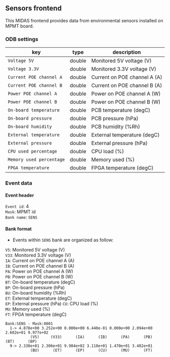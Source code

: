 ## Sensors frontend

This MIDAS frontend provides data from environmental sensors installed on MPMT board.

### ODB settings

| key | type | description | 
|------|------|-----------|
|```Voltage 5V```|double|Monitored 5V voltage (V)|
|```Voltage 3.3V```|double|Monitored 3.3V voltage (V)|
|```Current POE channel A```|double|Current on POE channel A (A)|
|```Current POE channel B```|double|Current on POE channel B (A)|
|```Power POE channel A```|double|Power on POE channel A (W)|
|```Power POE channel B```|double|Power on POE channel B (W)|
|```On-board temperature```|double|PCB temperature (degC)|
|```On-board pressure```|double|PCB pressure (hPa)|
|```On-board humidity```|double|PCB humidity (%Rh)|
|```External temperature```|double|External temperature (degC)|
|```External pressure```|double|External pressure (hPa)|
|```CPU used percentage```|double|CPU load (%)|
|```Memory used percentage```|double|Memory used (%)|
|```FPGA temperature```|double|FPGA temperature (degC)|

### Event data

#### Event header

`Event id`: 4\
`Mask`: MPMT id\
`Bank name`: `SENS`

#### Bank format

- Events within `SENS` bank are organized as follow:

`V5`: Monitored 5V voltage (V)\
`V33`: Monitored 3.3V voltage (V)\
`IA`: Current on POE channel A (A)\
`IB`: Current on POE channel B (A)\
`PA`: Power on POE channel A (W)\
`PB`: Power on POE channel B (W)\
`BT`: On-board temperature (degC)\
`BP`: On-board pressure (hPa)\
`BU`: On-board humidity (%Rh)\
`ET`: External temperature (degC)\
`EP`: External pressure (hPa)
`CU`: CPU load (%)\
`MU`: Memory used (%)\
`FT`: FPGA temperature (degC)

```
Bank:SENS - Mask:0001
  1-> 4.878e+00 3.252e+00 0.000e+00 6.440e-01 0.000e+00 2.094e+00 2.602e+01 9.977e+02
           (V5)     (V33)      (IA)      (IB)      (PA)      (PB)      (BT)      (BP)
  9-> 2.330e+01 2.306e+01 9.984e+02 3.110e+01 1.470e+01 3.482e+01
           (BU)      (ET)      (EP)      (CU)      (MU)      (FT)
```
